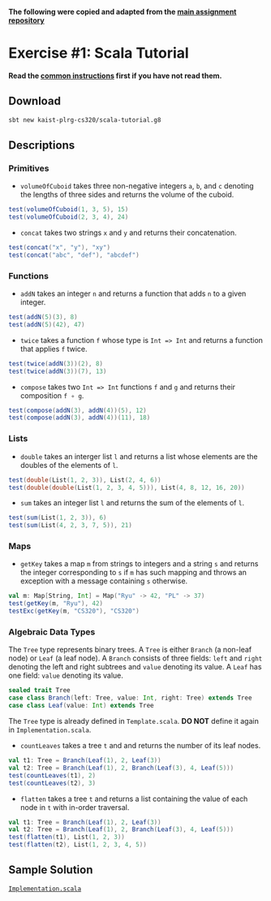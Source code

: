 **The following were copied and adapted from the [main assignment repository](https://github.com/kaist-plrg-cs320/assignment-docs/blob/master/ex1/README.md)**

# Exercise #1: Scala Tutorial

**Read the [common instructions](https://github.com/kaist-plrg-cs320/assignment-docs) first if you have not read them.**

## Download 

```bash
sbt new kaist-plrg-cs320/scala-tutorial.g8
```

## Descriptions

### Primitives

* `volumeOfCuboid` takes three non-negative integers `a`, `b`, and `c`
  denoting the lengths of three sides and returns the volume of the cuboid.
```scala
test(volumeOfCuboid(1, 3, 5), 15)
test(volumeOfCuboid(2, 3, 4), 24)
```

* `concat` takes two strings `x` and `y`
  and returns their concatenation.
```scala
test(concat("x", "y"), "xy")
test(concat("abc", "def"), "abcdef")
```

### Functions

* `addN` takes an integer `n`
  and returns a function that adds `n` to a given integer.
```scala
test(addN(5)(3), 8)
test(addN(5)(42), 47)
```

* `twice` takes a function `f` whose type is `Int => Int`
  and returns a function that applies `f` twice.
```scala
test(twice(addN(3))(2), 8)
test(twice(addN(3))(7), 13)
```

* `compose` takes two `Int => Int` functions `f` and `g`
  and returns their composition `f ∘ g`.
```scala
test(compose(addN(3), addN(4))(5), 12)
test(compose(addN(3), addN(4))(11), 18)
```

### Lists

* `double` takes an interger list `l`
  and returns a list whose elements are the doubles of the elements of `l`.
```scala
test(double(List(1, 2, 3)), List(2, 4, 6))
test(double(double(List(1, 2, 3, 4, 5))), List(4, 8, 12, 16, 20))
```

* `sum` takes an integer list `l`
  and returns the sum of the elements of `l`.
```scala
test(sum(List(1, 2, 3)), 6)
test(sum(List(4, 2, 3, 7, 5)), 21)
```

### Maps

* `getKey` takes a map `m` from strings to integers and a string `s`
  and returns the integer corresponding to `s` if `m` has such mapping
  and throws an exception with a message containing `s` otherwise.
```scala
val m: Map[String, Int] = Map("Ryu" -> 42, "PL" -> 37)
test(getKey(m, "Ryu"), 42)
testExc(getKey(m, "CS320"), "CS320")
```

### Algebraic Data Types

The `Tree` type represents binary trees.
A `Tree` is either `Branch` (a non-leaf node) or `Leaf` (a leaf node).
A `Branch` consists of three fields: `left` and `right` denoting
the left and right subtrees and `value` denoting its value.
A `Leaf` has one field: `value` denoting its value.

```scala
sealed trait Tree
case class Branch(left: Tree, value: Int, right: Tree) extends Tree
case class Leaf(value: Int) extends Tree
```

The `Tree` type is already defined in `Template.scala`.
**DO NOT** define it again in `Implementation.scala`.

* `countLeaves` takes a tree `t` and
  and returns the number of its leaf nodes.
```scala
val t1: Tree = Branch(Leaf(1), 2, Leaf(3))
val t2: Tree = Branch(Leaf(1), 2, Branch(Leaf(3), 4, Leaf(5)))
test(countLeaves(t1), 2)
test(countLeaves(t2), 3)
```

* `flatten` takes a tree `t`
  and returns a list containing the value of each node in `t` with in-order traversal.
```scala
val t1: Tree = Branch(Leaf(1), 2, Leaf(3))
val t2: Tree = Branch(Leaf(1), 2, Branch(Leaf(3), 4, Leaf(5)))
test(flatten(t1), List(1, 2, 3))
test(flatten(t2), List(1, 2, 3, 4, 5))
```

## Sample Solution

[`Implementation.scala`](https://github.com/kaist-plrg-cs320/assignment-docs/blob/master/ex1/Implementation.scala)